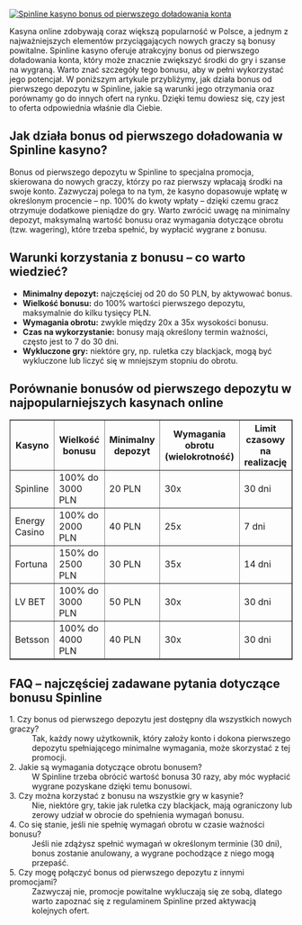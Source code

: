 [![Spinline kasyno bonus od pierwszego doładowania konta](https://123-caf.pages.dev/gitsignup.png)](https://vrmoo.ru/Bt82HjjY)

<div>     <p>Kasyna online zdobywają coraz większą popularność w Polsce, a jednym z najważniejszych elementów przyciągających nowych graczy są bonusy powitalne. Spinline kasyno oferuje atrakcyjny bonus od pierwszego doładowania konta, który może znacznie zwiększyć środki do gry i szanse na wygraną. Warto znać szczegóły tego bonusu, aby w pełni wykorzystać jego potencjał. W poniższym artykule przybliżymy, jak działa bonus od pierwszego depozytu w Spinline, jakie są warunki jego otrzymania oraz porównamy go do innych ofert na rynku. Dzięki temu dowiesz się, czy jest to oferta odpowiednia właśnie dla Ciebie.</p>        <h2>Jak działa bonus od pierwszego doładowania w Spinline kasyno?</h2>     <p>Bonus od pierwszego depozytu w Spinline to specjalna promocja, skierowana do nowych graczy, którzy po raz pierwszy wpłacają środki na swoje konto. Zazwyczaj polega to na tym, że kasyno dopasowuje wpłatę w określonym procencie – np. 100% do kwoty wpłaty – dzięki czemu gracz otrzymuje dodatkowe pieniądze do gry. Warto zwrócić uwagę na minimalny depozyt, maksymalną wartość bonusu oraz wymagania dotyczące obrotu (tzw. wagering), które trzeba spełnić, by wypłacić wygrane z bonusu.</p>        <h2>Warunki korzystania z bonusu – co warto wiedzieć?</h2>     <ul>       <li><strong>Minimalny depozyt:</strong> najczęściej od 20 do 50 PLN, by aktywować bonus.</li>       <li><strong>Wielkość bonusu:</strong> do 100% wartości pierwszego depozytu, maksymalnie do kilku tysięcy PLN.</li>       <li><strong>Wymagania obrotu:</strong> zwykle między 20x a 35x wysokości bonusu.</li>       <li><strong>Czas na wykorzystanie:</strong> bonusy mają określony termin ważności, często jest to 7 do 30 dni.</li>       <li><strong>Wykluczone gry:</strong> niektóre gry, np. ruletka czy blackjack, mogą być wykluczone lub liczyć się w mniejszym stopniu do obrotu.</li>     </ul>        <h2>Porównanie bonusów od pierwszego depozytu w najpopularniejszych kasynach online</h2>     <table border="1" cellpadding="8" cellspacing="0">       <thead>         <tr>           <th>Kasyno</th>           <th>Wielkość bonusu</th>           <th>Minimalny depozyt</th>           <th>Wymagania obrotu (wielokrotność)</th>           <th>Limit czasowy na realizację</th>         </tr>       </thead>       <tbody>         <tr>           <td>Spinline</td>           <td>100% do 3000 PLN</td>           <td>20 PLN</td>           <td>30x</td>           <td>30 dni</td>         </tr>         <tr>           <td>Energy Casino</td>           <td>100% do 2000 PLN</td>           <td>40 PLN</td>           <td>25x</td>           <td>7 dni</td>         </tr>         <tr>           <td>Fortuna</td>           <td>150% do 2500 PLN</td>           <td>30 PLN</td>           <td>35x</td>           <td>14 dni</td>         </tr>         <tr>           <td>LV BET</td>           <td>100% do 3000 PLN</td>           <td>50 PLN</td>           <td>30x</td>           <td>30 dni</td>         </tr>         <tr>           <td>Betsson</td>           <td>100% do 4000 PLN</td>           <td>40 PLN</td>           <td>30x</td>           <td>30 dni</td>         </tr>       </tbody>     </table>        <h2>FAQ – najczęściej zadawane pytania dotyczące bonusu Spinline</h2>     <dl>       <dt>1. Czy bonus od pierwszego depozytu jest dostępny dla wszystkich nowych graczy?</dt>       <dd>Tak, każdy nowy użytkownik, który założy konto i dokona pierwszego depozytu spełniającego minimalne wymagania, może skorzystać z tej promocji.</dd>          <dt>2. Jakie są wymagania dotyczące obrotu bonusem?</dt>       <dd>W Spinline trzeba obrócić wartość bonusa 30 razy, aby móc wypłacić wygrane pozyskane dzięki temu bonusowi.</dd>          <dt>3. Czy można korzystać z bonusu na wszystkie gry w kasynie?</dt>       <dd>Nie, niektóre gry, takie jak ruletka czy blackjack, mają ograniczony lub zerowy udział w obrocie do spełnienia wymagań bonusu.</dd>          <dt>4. Co się stanie, jeśli nie spełnię wymagań obrotu w czasie ważności bonusu?</dt>       <dd>Jeśli nie zdążysz spełnić wymagań w określonym terminie (30 dni), bonus zostanie anulowany, a wygrane pochodzące z niego mogą przepaść.</dd>          <dt>5. Czy mogę połączyć bonus od pierwszego depozytu z innymi promocjami?</dt>       <dd>Zazwyczaj nie, promocje powitalne wykluczają się ze sobą, dlatego warto zapoznać się z regulaminem Spinline przed aktywacją kolejnych ofert.</dd>     </dl>   </div>